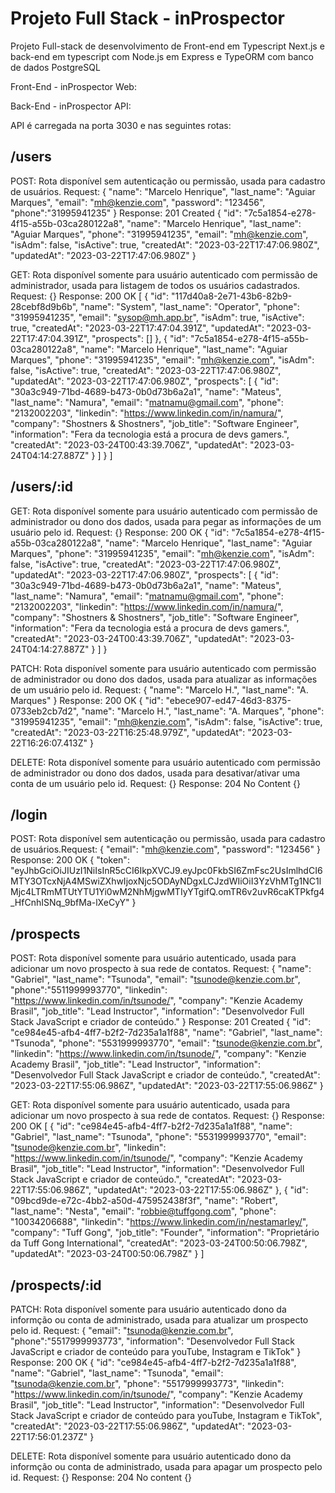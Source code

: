 # Projeto Full Stack - inProspector

Projeto Full-stack de desenvolvimento de Front-end em Typescript Next.js e back-end em typescript com Node.js em Express e TypeORM com banco de dados PostgreSQL

Front-End - inProspector Web:



Back-End - inProspector API:

API é carregada na porta 3030 e nas seguintes rotas:

/users
---
POST: Rota disponível sem autenticação ou permissão, usada para cadastro de usuários.
Request:
{
	"name": "Marcelo Henrique",
	"last_name": "Aguiar Marques",
	"email": "mh@kenzie.com",
	"password": "123456",
	"phone":"31995941235"
}
Response: 201 Created
{
	"id": "7c5a1854-e278-4f15-a55b-03ca280122a8",
	"name": "Marcelo Henrique",
	"last_name": "Aguiar Marques",
	"phone": "31995941235",
	"email": "mh@kenzie.com",
	"isAdm": false,
	"isActive": true,
	"createdAt": "2023-03-22T17:47:06.980Z",
	"updatedAt": "2023-03-22T17:47:06.980Z"
}

GET: Rota disponível somente para usuário autenticado com permissão de administrador, usada para listagem de todos os usuários cadastrados.
Request:
{}
Response: 200 OK
[
	{
		"id": "117d40a8-2e71-43b6-82b9-28cebf8d9b6b",
		"name": "System",
		"last_name": "Operator",
		"phone": "31995941235",
		"email": "sysop@mh.app.br",
		"isAdm": true,
		"isActive": true,
		"createdAt": "2023-03-22T17:47:04.391Z",
		"updatedAt": "2023-03-22T17:47:04.391Z",
		"prospects": []
	},
	{
		"id": "7c5a1854-e278-4f15-a55b-03ca280122a8",
		"name": "Marcelo Henrique",
		"last_name": "Aguiar Marques",
		"phone": "31995941235",
		"email": "mh@kenzie.com",
		"isAdm": false,
		"isActive": true,
		"createdAt": "2023-03-22T17:47:06.980Z",
		"updatedAt": "2023-03-22T17:47:06.980Z",
		"prospects": [
			{
				"id": "30a3c949-71bd-4689-b473-0b0d73b6a2a1",
				"name": "Mateus",
				"last_name": "Namura",
				"email": "matnamu@gmail.com",
				"phone": "2132002203",
				"linkedin": "https://www.linkedin.com/in/namura/",
				"company": "Shostners & Shostners",
				"job_title": "Software Engineer",
				"information": "Fera da tecnologia está a procura de devs gamers.",
				"createdAt": "2023-03-24T00:43:39.706Z",
				"updatedAt": "2023-03-24T04:14:27.887Z"
			}
		]
	}
]

/users/:id
---
GET: Rota disponível somente para usuário autenticado com permissão de administrador ou dono dos dados, usada para pegar as informações de um usuário pelo id.
Request:
{}
Response: 200 OK
{
	"id": "7c5a1854-e278-4f15-a55b-03ca280122a8",
	"name": "Marcelo Henrique",
	"last_name": "Aguiar Marques",
	"phone": "31995941235",
	"email": "mh@kenzie.com",
	"isAdm": false,
	"isActive": true,
	"createdAt": "2023-03-22T17:47:06.980Z",
	"updatedAt": "2023-03-22T17:47:06.980Z",
	"prospects": [
		{
			"id": "30a3c949-71bd-4689-b473-0b0d73b6a2a1",
			"name": "Mateus",
			"last_name": "Namura",
			"email": "matnamu@gmail.com",
			"phone": "2132002203",
			"linkedin": "https://www.linkedin.com/in/namura/",
			"company": "Shostners & Shostners",
			"job_title": "Software Engineer",
			"information": "Fera da tecnologia está a procura de devs gamers.",
			"createdAt": "2023-03-24T00:43:39.706Z",
			"updatedAt": "2023-03-24T04:14:27.887Z"
		}
	]
}

PATCH: Rota disponível somente para usuário autenticado com permissão de administrador ou dono dos dados, usada para atualizar as informações de um usuário pelo id.
Request:
{
	"name": "Marcelo H.",
	"last_name": "A. Marques"
}
Response: 200 OK
{
	"id": "ebece907-ed47-46d3-8375-0733eb2cb7d2",
	"name": "Marcelo H.",
	"last_name": "A. Marques",
	"phone": "31995941235",
	"email": "mh@kenzie.com",
	"isAdm": false,
	"isActive": true,
	"createdAt": "2023-03-22T16:25:48.979Z",
	"updatedAt": "2023-03-22T16:26:07.413Z"
}

DELETE: Rota disponível somente para usuário autenticado com permissão de administrador ou dono dos dados, usada para desativar/ativar uma conta de um usuário pelo id.
Request:
{}
Response: 204 No Content
{}

/login
---
POST: Rota disponível sem autenticação ou permissão, usada para cadastro de usuários.Request:
{
  "email": "mh@kenzie.com",
  "password": "123456"
}
Response: 200 OK
{
	"token": "eyJhbGciOiJIUzI1NiIsInR5cCI6IkpXVCJ9.eyJpc0FkbSI6ZmFsc2UsImlhdCI6MTY3OTcxNjA4MSwiZXhwIjoxNjc5ODAyNDgxLCJzdWIiOiI3YzVhMTg1NC1lMjc4LTRmMTUtYTU1Yi0wM2NhMjgwMTIyYTgifQ.omTR6v2uvR6caKTPkfg4_HfCnhISNq_9bfMa-lXeCyY"
}

/prospects
---
POST: Rota disponível somente para usuário autenticado, usada para adicionar um novo prospecto à sua rede de contatos.
Request:
{
	"name": "Gabriel",
	"last_name": "Tsunoda",
	"email": "tsunode@kenzie.com.br",
	"phone":"5511999993770",
	"linkedin": "https://www.linkedin.com/in/tsunode/",
	"company": "Kenzie Academy Brasil",
	"job_title": "Lead Instructor",
	"information": "Desenvolvedor Full Stack JavaScript e criador de conteúdo."
}
Response: 201 Created
{
	"id": "ce984e45-afb4-4ff7-b2f2-7d235a1a1f88",
	"name": "Gabriel",
	"last_name": "Tsunoda",
	"phone": "5531999993770",
	"email": "tsunode@kenzie.com.br",
	"linkedin": "https://www.linkedin.com/in/tsunode/",
	"company": "Kenzie Academy Brasil",
	"job_title": "Lead Instructor",
	"information": "Desenvolvedor Full Stack JavaScript e criador de conteúdo.",
	"createdAt": "2023-03-22T17:55:06.986Z",
	"updatedAt": "2023-03-22T17:55:06.986Z"
}

GET: Rota disponível somente para usuário autenticado, usada para adicionar um novo prospecto à sua rede de contatos.
Request:
{}
Response: 200 OK
[
	{
		"id": "ce984e45-afb4-4ff7-b2f2-7d235a1a1f88",
		"name": "Gabriel",
		"last_name": "Tsunoda",
		"phone": "5531999993770",
		"email": "tsunode@kenzie.com.br",
		"linkedin": "https://www.linkedin.com/in/tsunode/",
		"company": "Kenzie Academy Brasil",
		"job_title": "Lead Instructor",
		"information": "Desenvolvedor Full Stack JavaScript e criador de conteúdo.",
		"createdAt": "2023-03-22T17:55:06.986Z",
		"updatedAt": "2023-03-22T17:55:06.986Z"
	},
	{
		"id": "09bcd9de-e72c-4bb2-a50d-475952438f3f",
		"name": "Robert",
		"last_name": "Nesta",
		"email": "robbie@tuffgong.com",
		"phone": "10034206688",
		"linkedin": "https://www.linkedin.com/in/nestamarley/",
		"company": "Tuff Gong",
		"job_title": "Founder",
		"information": "Proprietário da Tuff Gong International",
		"createdAt": "2023-03-24T00:50:06.798Z",
		"updatedAt": "2023-03-24T00:50:06.798Z"
	}
]

/prospects/:id
---
PATCH: Rota disponível somente para usuário autenticado dono da informção ou conta de administrado, usada para atualizar um prospecto pelo id.
Request:
{
	"email": "tsunoda@kenzie.com.br",
	"phone":"5517999993773",
	"information": "Desenvolvedor Full Stack JavaScript e criador de conteúdo para youTube, Instagram e TikTok"
}
Response: 200 OK
{
	"id": "ce984e45-afb4-4ff7-b2f2-7d235a1a1f88",
	"name": "Gabriel",
	"last_name": "Tsunoda",
	"email": "tsunoda@kenzie.com.br",
	"phone": "5517999993773",
	"linkedin": "https://www.linkedin.com/in/tsunode/",
	"company": "Kenzie Academy Brasil",
	"job_title": "Lead Instructor",
	"information": "Desenvolvedor Full Stack JavaScript e criador de conteúdo para youTube, Instagram e TikTok",
	"createdAt": "2023-03-22T17:55:06.986Z",
	"updatedAt": "2023-03-22T17:56:01.237Z"
}


DELETE: Rota disponível somente para usuário autenticado dono da informção ou conta de administrado, usada para apagar um prospecto pelo id.
Request:
{}
Response: 204 No content
{}